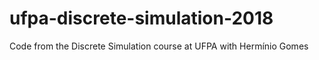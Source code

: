 # ufpa-discrete-simulation-2018
Code from the Discrete Simulation course at UFPA with Hermínio Gomes
